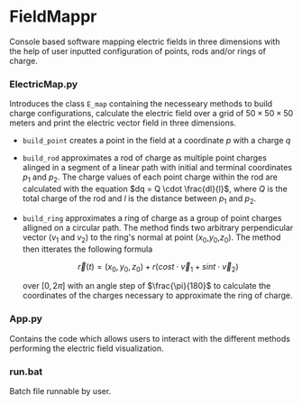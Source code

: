# FieldMappr
Console based software mapping electric fields in three dimensions with the help of user inputted configuration of points, rods and/or rings of charge.

### ElectricMap.py
Introduces the class `E_map` containing the necesseary methods to build charge configurations, calculate the electric field over a grid of $50 \times 50 \times 50$ meters and print the electric vector field in three dimensions.

* `build_point` creates a point in the field at a coordinate $p$ with a charge $q$
* `build_rod` approximates a rod of charge as multiple point charges alinged in a segment of a linear path with initial and terminal coordinates $p_1$ and $p_2$.  The charge values of each point charge within the rod are calculated with the equation $dq = Q \cdot \frac{dl}{l}$, where $Q$ is the total charge of the rod and $l$ is the distance between $p_1$ and $p_2$.
* `build_ring` approximates a ring of charge as a group of point charges alligned on a circular path. The method finds two arbitrary perpendicular vector ($v_1$ and $v_2$) to the ring's normal at point ($x_0$,$y_0$,$z_0$). The method then itterates the following formula

    $$\vec{r}(t)= (x_0, y_0,z_0) + r(cos t\cdot \vec{v}_1+ sin t\cdot \vec{v}_2)$$
    
    over $[0, 2\pi]$ with an angle step of $\frac{\pi}{180}$ to calculate the coordinates of the charges necessary to approximate the ring of charge.

### App.py
Contains the code which allows users to interact with the different methods performing the electric field visualization.

### run.bat
Batch file runnable by user.





  
